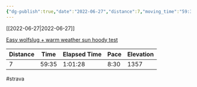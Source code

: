 ```yaml
---
{"dg-publish":true,"date":"2022-06-27","distance":7,"moving_time":"59:35","elapsed_time":"1:01:28","pace":"8:30","total_elevation_gain":1357,"url":"https://www.strava.com/activities/7378510011","permalink":"/01-personal/strava/2022-06-27-easy-wolfslug-warm-weather-sun-hoody-test/","dgPassFrontmatter":true}
---
```



[[2022-06-27\|2022-06-27]]

[Easy wolfslug + warm weather sun hoody test](https://www.strava.com/activities/7378510011)

| Distance | Time  | Elapsed Time | Pace | Elevation |
| -------- | ----- | ------------ | ---- | --------- |
| 7        | 59:35 | 1:01:28      | 8:30 | 1357      |




#strava
